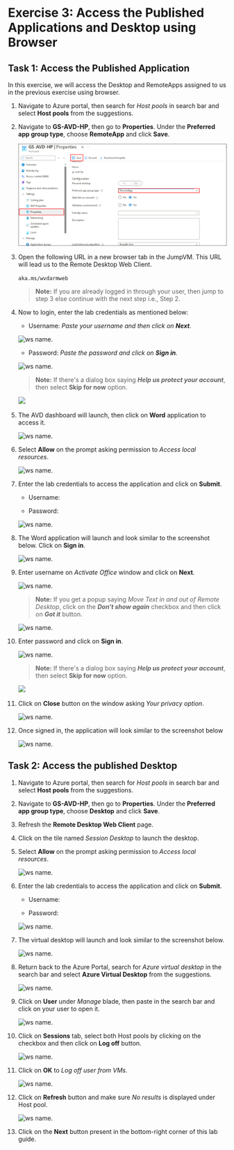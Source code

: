 # Exercise 3: Access the Published Applications and Desktop using Browser


## **Task 1: Access the Published Application**

In this exercise, we will access the Desktop and RemoteApps assigned to us in the previous exercise using browser.

1.  Navigate to Azure portal, then search for *Host pools* in search bar and select **Host pools** from the suggestions.

1. Navigate to **GS-AVD-HP**, then go to **Properties**. Under the **Preferred app group type**, choose **RemoteApp** and click **Save**.

   ![ws name.](media/1.1.png)

1. Open the following URL in a new browser tab in the JumpVM. This URL will lead us to the Remote Desktop Web Client.

   ```aka.ms/wvdarmweb``` 

   >**Note:** If you are already logged in through your user, then jump to step 3 else continue with the next step i.e., Step 2.

2. Now to login, enter the lab credentials as mentioned below:

   - Username: *Paste your username* **<inject key="AzureAdUserEmail" />** *and then click on **Next**.*
   
   ![ws name.](media/95.png)

   - Password: *Paste the password* **<inject key="AzureAdUserPassword" />** *and click on **Sign in**.*

   ![ws name.](media/96.png)

   >**Note:** If there's a dialog box saying ***Help us protect your account***, then select **Skip for now** option.

   ![](media/login.png)

3. The AVD dashboard will launch, then click on **Word** application to access it. 

   ![ws name.](media/word.png)

4. Select **Allow** on the prompt asking permission to *Access local resources*.

   ![ws name.](media/allow.png)

5. Enter the lab credentials to access the application and click on **Submit**.

   - Username: **<inject key="AzureAdUserEmail" />** 
  
   - Password: **<inject key="AzureAdUserPassword" />**

   ![ws name.](media/89.png)
      
6. The Word application will launch and look similar to the screenshot below. Click on **Sign in**.

   ![ws name.](media/ch9.png)

7. Enter username **<inject key="AzureAdUserEmail" />** on *Activate Office* window and click on **Next**.

   ![ws name.](media/ch6.png)

   >**Note:** If you get a popup saying *Move Text in and out of Remote Desktop*, click on the ***Don't show again*** checkbox and then click on ***Got it*** button.
   
   ![ws name.](media/uiupdate06.png)

8. Enter password **<inject key="AzureAdUserPassword" />** and click on **Sign in**.

   ![ws name.](media/ch7.png)

   >**Note:** If there's a dialog box saying ***Help us protect your account***, then select **Skip for now** option.
 
   ![](media/login.png)

9. Click on **Close** button on the window asking *Your privacy option*.

   ![ws name.](media/ch19.png)

10. Once signed in, the application will look similar to the screenshot below 

    ![ws name.](media/ch8.png)

## **Task 2: Access the published Desktop**

1.  Navigate to Azure portal, then search for *Host pools* in search bar and select **Host pools** from the suggestions.

1. Navigate to **GS-AVD-HP**, then go to **Properties**. Under the **Preferred app group type**, choose **Desktop** and click **Save**.

1. Refresh the **Remote Desktop Web Client** page.
      
2. Click on the tile named *Session Desktop* to launch the desktop.

3. Select **Allow** on the prompt asking permission to *Access local resources*.

   ![ws name.](media/allow.png)

4. Enter the lab credentials to access the application and click on **Submit**.

   - Username: **<inject key="AzureAdUserEmail" />** 
  
   - Password: **<inject key="AzureAdUserPassword" />**

   ![ws name.](media/89.png)

5. The virtual desktop will launch and look similar to the screenshot below. 

   ![ws name.](media/ex3t2s5.png)
   
6. Return back to the Azure Portal, search for *Azure virtual desktop* in the search bar and select **Azure Virtual Desktop** from the suggestions.

   ![ws name.](media/w1.png)

7. Click on **User** under *Manage* blade, then paste **<inject key="AzureAdUserEmail" />** in the search bar and click on your user to open it.

   ![ws name.](media/jvm7.png)

8. Click on **Sessions** tab, select both Host pools by clicking on the checkbox and then click on **Log off** button.

   ![ws name.](media/numbering.png)

9. Click on **OK** to *Log off user from VMs*.

   ![ws name.](media/jvm9.png)

10. Click on **Refresh** button and make sure *No results* is displayed under Host pool.

    ![ws name.](media/jvm10.png)

11. Click on the **Next** button present in the bottom-right corner of this lab guide. 
